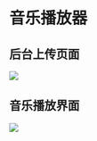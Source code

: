 # 音乐播放器

## 后台上传页面

![](https://upload-images.jianshu.io/upload_images/14473072-5ff2b0598531da05.gif?imageMogr2/auto-orient/strip)

## 音乐播放界面

![](https://upload-images.jianshu.io/upload_images/14473072-622b722a9e152234.gif?imageMogr2/auto-orient/strip)
